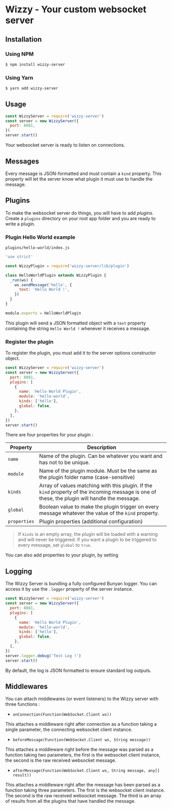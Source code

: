 # Wizzy - Your custom websocket server

## Installation

### Using NPM

```bash
$ npm install wizzy-server
```

### Using Yarn

```bash
$ yarn add wizzy-server
```

## Usage

```javascript
const WizzyServer = require('wizzy-server')
const server = new WizzyServer({
  port: 8081,
})
server.start()
```

Your websocket server is ready to listen on connections.

## Messages

Every message is JSON-formatted and must contain a `kind` property. This property will let the server know what plugin it must use to handle the message.

## Plugins

To make the websocket server do things, you will have to add _plugins_. Create a `plugins` directory on your root app folder and you are ready to write a plugin.

### Plugin Hello World example

`plugins/hello-world/index.js`

```javascript
'use strict'

const WizzyPlugin = require('wizzy-server/lib/plugin')

class HelloWorldPlugin extends WizzyPlugin {
  _run(ws) {
    ws.sendMessage('hello', {
      text: 'Hello World !',
    })
  }
}

module.exports = HelloWorldPlugin
```

This plugin will send a JSON formatted object with a `text` property containing the string `Hello World !` whenever it receives a message.

### Register the plugin

To register the plugin, you must add it to the server options constructor object.

```javascript
const WizzyServer = require('wizzy-server')
const server = new WizzyServer({
  port: 8081,
  plugins: [
    {
      name: 'Hello World Plugin',
      module: 'hello-world',
      kinds: ['hello'],
      global: false,
    },
  ],
})
server.start()
```

There are four properties for your plugin :

| Property     | Description                                                                                                                                    |
| ------------ | ---------------------------------------------------------------------------------------------------------------------------------------------- |
| `name`       | Name of the plugin. Can be whatever you want and has not to be unique.                                                                         |
| `module`     | Name of the plugin module. Must be the same as the plugin folder name (case-sensitive)                                                         |
| `kinds`      | Array of values matching with this plugin. If the `kind` property of the incoming message is one of these, the plugin will handle the message. |
| `global`     | Boolean value to make the plugin trigger on every message whatever the value of the `kind` property.                                           |
| `properties` | Plugin properties (additional configuration)                                                                                                   |

> If `kinds` is an empty array, the plugin will be loaded with a warning and will never be triggered. If you want a plugin to be triggered to every message, set `global` to `true`.

You can also add properties to your plugin, by setting

## Logging

The Wizzy Server is bundling a fully configured Bunyan logger. You can access it by use the `.logger` property of the server instance.

```javascript
const WizzyServer = require('wizzy-server')
const server = new WizzyServer({
  port: 8081,
  plugins: [
    {
      name: 'Hello World Plugin',
      module: 'hello-world',
      kinds: ['hello'],
      global: false,
    },
  ],
})
server.logger.debug('Test Log !')
server.start()
```

By default, the log is JSON formatted to ensure standard log outputs.

## Middlewares

You can attach middlewares (or event listeners) to the Wizzy server with three functions :

* `onConnection(Function(WebSocket.Client ws))`

This attaches a middleware right after connection as a function taking a single parameter, the connecting websocket client instance.

* `beforeMessage(Function(WebSocket.Client ws, String message))`

This attaches a middleware right before the message was parsed as a function taking two parameters, the first is the websocket client instance, the second is the raw received websocket message.

* `afterMessage(Function(WebSocket.Client ws, String message, any[] result))`

This attaches a middleware right after the message has been parsed as a function taking three parameters.
The first is the websocket client instance.
The second is the raw received websocket message.
The third is an array of results from all the plugins that have handled the message.
